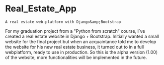 # Real_Estate_App
    A real estate web-platform with Django&amp;Bootstrap
  For my graduation project from a "Python from scratch" course, I`ve created a real estate website in Django + Bootstrap. 
Initially wanted a small website for the final project but when an acquaintance told me to develop the website for his new real estate business,
it turned out to in a full webplatform, ready to use in production. So this is the alpha version (1.00) of the website, more functionalities will be implemented in
the future.
